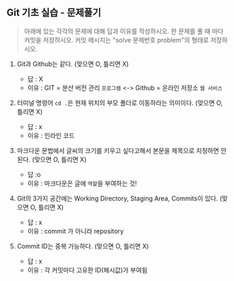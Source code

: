 ## Git 기초 실습 - 문제풀기

> 아래에 있는 각각의 문제에 대해 답과 이유를 작성하시오.
> 한 문제를 풀 때 마다 커밋을 저장하시오. 커밋 메시지는 "solve 문제번호 problem"의 형태로 저장하시오.



1. Git과 Github는 같다. (맞으면 O, 틀리면 X)

   - 답 : X
   - 이유 : GIT = 분산 버전 관리 `프로그램`
          <-> Github = 온라인 저장소 `웹 서비스`   

   

2. 터미널 명령어 `cd .`은 현재 위치의 부모 폴더로 이동하라는 의미이다. (맞으면 O, 틀리면 X)

   - 답 : x
   - 이유 : 인라인 코드



3. 마크다운 문법에서 글씨의 크기를 키우고 싶다고해서 본문을 제목으로 지정하면 안된다. (맞으면 O, 틀리면 X)
   - 답 :o
   - 이유 : 마크다운은 글에 `역할`을 부여하는 것! 



4. Git의 3가지 공간에는 Working Directory, Staging Area, Commits이 있다. (맞으면 O, 틀리면 X)
   - 답 : x
   - 이유 : commit 가 아니라 repository



5. Commit ID는 중복 가능하다. (맞으면 O, 틀리면 X)
   - 답 : x
   - 이유 : 각 커밋마다 고유한 ID(해시값)가 부여됨